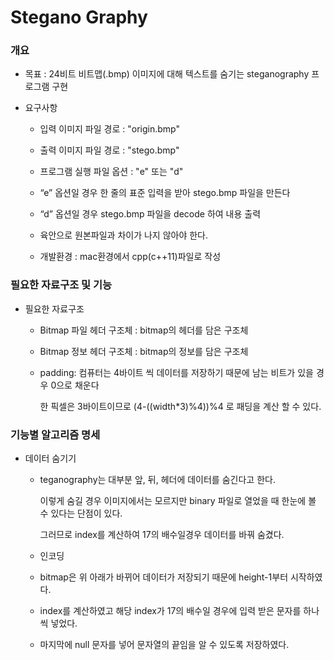 # Stegano Graphy

### 개요
  * 목표 : 24비트 비트맵(.bmp) 이미지에 대해 텍스트를 숨기는 steganography 프로그램 구현
  
  * 요구사항
   
    - 입력 이미지 파일 경로 : "origin.bmp"
   
    - 출력 이미지 파일 경로 : "stego.bmp"
    
    - 프로그램 실행 파일 옵션 : "e" 또는 "d"
    
    - “e” 옵션일 경우 한 줄의 표준 입력을 받아 stego.bmp 파일을 만든다
    
    - “d” 옵션일 경우 stego.bmp 파일을 decode 하여 내용 출력
    
    - 육안으로 원본파일과 차이가 나지 않아야 한다.
    
    - 개발환경 : mac환경에서 cpp(c++11)파일로 작성
 
### 필요한 자료구조 및 기능
  * 필요한 자료구조
   
    - Bitmap 파일 헤더 구조체 : bitmap의 헤더를 담은 구조체
   
    - Bitmap 정보 헤더 구조체 : bitmap의 정보를 담은 구조체
   
    - padding: 컴퓨터는 4바이트 씩 데이터를 저장하기 때문에 남는 비트가 있을 경우 0으로 채운다
              
      한 픽셀은 3바이트이므로 (4-((width*3)%4))%4 로 패딩을 계산 할 수 있다.
 
### 기능별 알고리즘 명세
  * 데이터 숨기기
   
    - teganography는 대부분 앞, 뒤, 헤더에 데이터를 숨긴다고 한다. 
   
      이렇게 숨길 경우 이미지에서는 모르지만 binary 파일로 열었을 때 한눈에 볼 수 있다는 단점이 있다. 
     
      그러므로 index를 계산하여 17의 배수일경우 데이터를 바꿔 숨겼다.
      
    - 인코딩
     
     + bitmap은 위 아래가 바뀌어 데이터가 저장되기 때문에 height-1부터 시작하였다.
      
     + index를 계산하였고 해당 index가 17의 배수일 경우에 입력 받은 문자를 하나씩 넣었다.
      
     + 마지막에 null 문자를 넣어 문자열의 끝임을 알 수 있도록 저장하였다.

          
          

 
